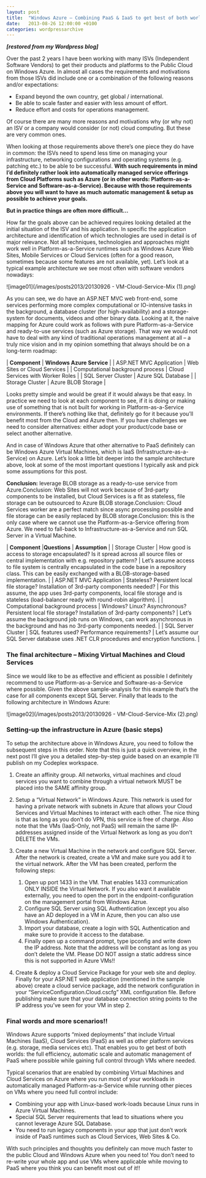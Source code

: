 ```yaml
---
layout: post
title:  "Windows Azure – Combining PaaS & IaaS to get best of both worlds in your Architecture"
date:   2013-08-26 12:00:00 +0100
categories: wordpressarchive
---
```


***[restored from my Wordpress blog]***

Over the past 2 years I have been working with many ISVs (Independent Software Vendors) to get their products and platforms to the Public Cloud on Windows Azure. In almost all cases the requirements and motivations from those ISVs did include one or a combination of the following reasons and/or expectations:

- Expand beyond the own country, get global / international.
- Be able to scale faster and easier with less amount of effort.
- Reduce effort and costs for operations management.

Of course there are many more reasons and motivations why (or why not) an ISV or a company would consider (or not) cloud computing. But these are very common ones.

When looking at those requirements above there’s one piece they do have in common: the ISVs need to spend less time on managing your infrastructure, networking configurations and operating systems (e.g. patching etc.) to be able to be successful. **With such requirements in mind I’d definitely rather look into automatically managed service offerings from Cloud Platforms such as Azure (or in other words: Platform-as-a-Service and Software-as-a-Service). Because with those requirements above you will want to have as much automatic management & setup as possible to achieve your goals.**

**But in practice things are often more difficult...**

How far the goals above can be achieved requires looking detailed at the initial situation of the ISV and his application. In specific the application architecture and identification of which technologies are used in detail is of major relevance. Not all techniques, technologies and approaches might work well in Platform-as-a-Service runtimes such as Windows Azure Web Sites, Mobile Services or Cloud Services (often for a good reason, sometimes because some features are not available, yet). Let’s look at a typical example architecture we see most often with software vendors nowadays:

![image01](/images/posts2013/20130926 - VM-Cloud-Service-Mix (1).png)

As you can see, we do have an ASP.NET MVC web front-end, some services performing more complex computational or IO-intensive tasks in the background, a database cluster (for high-availability) and a storage-system for documents, videos and other binary data. Looking at it, the naive mapping for Azure could work as follows with pure Platform-as-a-Service and ready-to-use services (such as Azure storage). That way we would not have to deal with any kind of traditional operations management at all – a truly nice vision and in my opinion something that always should be on a long-term roadmap:

| **Component** | **Windows Azure Service** |
| ASP.NET MVC Application | Web Sites or Cloud Services |
| Computational background process | Cloud Services with Worker Roles |
| SQL Server Cluster | Azure SQL Database |
| Storage Cluster | Azure BLOB Storage |

Looks pretty simple and would be great if it would always be that easy. In practice we need to look at each component to see, if it is doing or making use of something that is not built for working in Platform-as-a-Service environments. If there’s nothing like that, definitely go for it because you’ll benefit most from the Cloud and Azure then. If you have challenges we need to consider alternatives: either adopt your product/code base or select another alternative.

And in case of Windows Azure that other alternative to PaaS definitely can be Windows Azure Virtual Machines, which is IaaS (Infrastructure-as-a-Service) on Azure. Let’s look a little bit deeper into the sample architecture above, look at some of the most important questions I typically ask and pick some assumptions for this post.

**Conclusion:** leverage BLOB storage as a ready-to-use service from Azure.Conclusion: Web Sites will not work because of 3rd-party components to be installed, but Cloud Services is a fit as stateless, file storage can be outsourced to Azure BLOB storage.Conclusion: Cloud Services worker are a perfect match since async processing possible and file storage can be easily replaced by BLOB storage.Conclusion: this is the only case where we cannot use the Platform-as-a-Service offering from Azure. We need to fall-back to Infrastructure-as-a-Service and run SQL Server in a Virtual Machine.

| **Component** |**Questions** | **Assumption** |
| Storage Cluster | How good is access to storage encapsulated? Is it spread across all source files or central implementation with e.g. repository pattern? | Let’s assume access to file system is centrally encapsulated in the code base in a repository class. This can be easily exchanged with a BLOB-storage-based implementation. |
| ASP.NET MVC Application | Stateless? Persistent local file storage? Installation of 3rd-party components needed? | For this assume, the app uses 3rd-party components, local file storage and is stateless (load-balancer ready with round-robin algorithm). |
| Computational background process | Windows? Linux? Asynchronous? Persistent local file storage? Installation of 3rd-party components? | Let’s assume the background job runs on Windows, can work asynchronous in the background and has no 3rd-party components needed. |
| SQL Server Cluster | SQL features used? Performance requirements? | Let’s assume our SQL Server database uses .NET CLR procedures and encryption functions. |

### The final architecture – Mixing Virtual Machines and Cloud Services

Since we would like to be as effective and efficient as possible I definitely recommend to use Platform-as-a-Service and Software-as-a-Service where possible. Given the above sample-analysis for this example that’s the case for all components except SQL Server. Finally that leads to the following architecture in Windows Azure:

![image02](/images/posts2013/20130926 - VM-Cloud-Service-Mix (2).png)

### Setting-up the infrastructure in Azure (basic steps)

To setup the architecture above in Windows Azure, you need to follow the subsequent steps in this order. Note that this is just a quick overview, in the next post I’ll give you a detailed step-by-step guide based on an example I’ll publish on my Codeplex workspace.

1. Create an affinity group.
   All networks, virtual machines and cloud services you want to combine through a virtual network MUST be placed into the SAME affinity group.

2. Setup a “Virtual Network” in Windows Azure.
   This network is used for having a private network with subnets in Azure that allows your Cloud Services and Virtual Machines to interact with each other. The nice thing is that as long as you don’t do VPN, this service is free of charge. Also note that the VMs (IaaS-Only, not PaaS) will remain the same IP-addresses assigned inside of the Virtual Network as long as you don’t DELETE the VMs.

3. Create a new Virtual Machine in the network and configure SQL Server.
   After the network is created, create a VM and make sure you add it to the virtual network. After the VM has been created, perform the following steps:
   1. Open up port 1433 in the VM. That enables 1433 communication ONLY INSIDE the Virtual Network. If you also want it available externally, you need to open the port in the endpoint-configuration on the management portal from Windows Azrue.
   2. Configure SQL Server using SQL Authentication (except you also have an AD deployed in a VM in Azure, then you can also use Windows Authentication).
   3. Import your database, create a login with SQL Authentication and make sure to provide it access to the database.
   4. Finally open up a command prompt, type ipconfig and write down the IP address. Note that the address will be constant as long as you don’t delete the VM. Please DO NOT assign a static address since this is not supported in Azure VMs!!

4. Create & deploy a Cloud Service Package for your web site and deploy.
   Finally for your ASP.NET web application (mentioned in the sample above) create a cloud service package, add the network configuration in your “ServiceConfiguration.Cloud.cscfg” XML configuration file. Before publishing make sure that your database connection string points to the IP address you’ve seen for your VM in step 2.

### Final words and more scenarios!!

Windows Azure supports “mixed deployments” that include Virtual Machines (IaaS), Cloud Services (PaaS) as well as other platform services (e.g. storage, media services etc). That enables you to get best of both worlds: the full efficiency, automatic scale and automatic management of PaaS where possible while gaining full control through VMs where needed.

Typical scenarios that are enabled by combining Virtual Machines and Cloud Services on Azure where you run most of your workloads in automatically managed Platform-as-a-Service while running other pieces on VMs where you need full control include:

- Combining your app with Linux-based work-loads because Linux runs in Azure Virtual Machines.
- Special SQL Server requirements that lead to situations where you cannot leverage Azure SQL Database.
- You need to run legacy components in your app that just don’t work inside of PaaS runtimes such as Cloud Services, Web Sites & Co.

With such principles and thoughts you definitely can move much faster to the public Cloud and Windows Azure when you need to! You don’t need to re-write your whole app and use VMs where applicable while moving to PaaS where you think you can benefit most out of it!!
